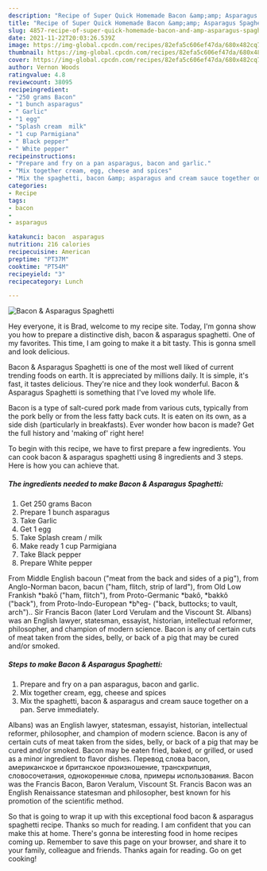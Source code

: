```yaml
---
description: "Recipe of Super Quick Homemade Bacon &amp;amp; Asparagus Spaghetti"
title: "Recipe of Super Quick Homemade Bacon &amp;amp; Asparagus Spaghetti"
slug: 4857-recipe-of-super-quick-homemade-bacon-and-amp-asparagus-spaghetti
date: 2021-11-22T20:03:26.539Z
image: https://img-global.cpcdn.com/recipes/82efa5c606ef47da/680x482cq70/bacon-asparagus-spaghetti-recipe-main-photo.jpg
thumbnail: https://img-global.cpcdn.com/recipes/82efa5c606ef47da/680x482cq70/bacon-asparagus-spaghetti-recipe-main-photo.jpg
cover: https://img-global.cpcdn.com/recipes/82efa5c606ef47da/680x482cq70/bacon-asparagus-spaghetti-recipe-main-photo.jpg
author: Vernon Woods
ratingvalue: 4.8
reviewcount: 38095
recipeingredient:
- "250 grams Bacon"
- "1 bunch asparagus"
- " Garlic"
- "1 egg"
- "Splash cream  milk"
- "1 cup Parmigiana"
- " Black pepper"
- " White pepper"
recipeinstructions:
- "Prepare and fry on a pan asparagus, bacon and garlic."
- "Mix together cream, egg, cheese and spices"
- "Mix the spaghetti, bacon &amp; asparagus and cream sauce together on a pan. Serve immediately."
categories:
- Recipe
tags:
- bacon
- 
- asparagus

katakunci: bacon  asparagus 
nutrition: 216 calories
recipecuisine: American
preptime: "PT37M"
cooktime: "PT54M"
recipeyield: "3"
recipecategory: Lunch

---
```



![Bacon &amp; Asparagus Spaghetti](https://img-global.cpcdn.com/recipes/82efa5c606ef47da/680x482cq70/bacon-asparagus-spaghetti-recipe-main-photo.jpg)

Hey everyone, it is Brad, welcome to my recipe site. Today, I'm gonna show you how to prepare a distinctive dish, bacon &amp; asparagus spaghetti. One of my favorites. This time, I am going to make it a bit tasty. This is gonna smell and look delicious.

Bacon &amp; Asparagus Spaghetti is one of the most well liked of current trending foods on earth. It is appreciated by millions daily. It is simple, it's fast, it tastes delicious. They're nice and they look wonderful. Bacon &amp; Asparagus Spaghetti is something that I've loved my whole life.

Bacon is a type of salt-cured pork made from various cuts, typically from the pork belly or from the less fatty back cuts. It is eaten on its own, as a side dish (particularly in breakfasts). Ever wonder how bacon is made? Get the full history and &#39;making of&#39; right here!


To begin with this recipe, we have to first prepare a few ingredients. You can cook bacon &amp; asparagus spaghetti using 8 ingredients and 3 steps. Here is how you can achieve that.

<!--inarticleads1-->

##### The ingredients needed to make Bacon &amp; Asparagus Spaghetti:

1. Get 250 grams Bacon
1. Prepare 1 bunch asparagus
1. Take  Garlic
1. Get 1 egg
1. Take Splash cream / milk
1. Make ready 1 cup Parmigiana
1. Take  Black pepper
1. Prepare  White pepper


From Middle English bacoun (&#34;meat from the back and sides of a pig&#34;), from Anglo-Norman bacon, bacun (&#34;ham, flitch, strip of lard&#34;), from Old Low Frankish *bakō (&#34;ham, flitch&#34;), from Proto-Germanic *bakô, *bakkô (&#34;back&#34;), from Proto-Indo-European *bʰeg- (&#34;back, buttocks; to vault, arch&#34;).. Sir Francis Bacon (later Lord Verulam and the Viscount St. Albans) was an English lawyer, statesman, essayist, historian, intellectual reformer, philosopher, and champion of modern science. Bacon is any of certain cuts of meat taken from the sides, belly, or back of a pig that may be cured and/or smoked. 

<!--inarticleads2-->

##### Steps to make Bacon &amp; Asparagus Spaghetti:

1. Prepare and fry on a pan asparagus, bacon and garlic.
1. Mix together cream, egg, cheese and spices
1. Mix the spaghetti, bacon &amp; asparagus and cream sauce together on a pan. Serve immediately.


Albans) was an English lawyer, statesman, essayist, historian, intellectual reformer, philosopher, and champion of modern science. Bacon is any of certain cuts of meat taken from the sides, belly, or back of a pig that may be cured and/or smoked. Bacon may be eaten fried, baked, or grilled, or used as a minor ingredient to flavor dishes. Перевод слова bacon, американское и британское произношение, транскрипция, словосочетания, однокоренные слова, примеры использования. Bacon was the Francis Bacon, Baron Veralum, Viscount St. Francis Bacon was an English Renaissance statesman and philosopher, best known for his promotion of the scientific method. 

So that is going to wrap it up with this exceptional food bacon &amp; asparagus spaghetti recipe. Thanks so much for reading. I am confident that you can make this at home. There's gonna be interesting food in home recipes coming up. Remember to save this page on your browser, and share it to your family, colleague and friends. Thanks again for reading. Go on get cooking!
